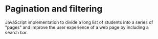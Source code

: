 # Pagination and filtering
JavaScript implementation to divide a long list of students into a series of "pages" and improve the user experience of a web page by including a search bar.
